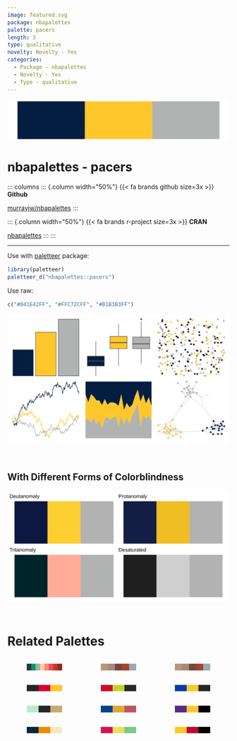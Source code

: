 ```yaml
---
image: featured.svg
package: nbapalettes
palette: pacers
length: 3
type: qualitative
novelty: Novelty - Yes
categories:
  - Package - nbapalettes
  - Novelty - Yes
  - Type - qualitative
---
```


![](featured.svg)

# nbapalettes - pacers 

::: columns
::: {.column width="50%"}
{{< fa brands github size=3x >}}
**Github**

[murrayjw/nbapalettes](https://github.com/murrayjw/nbapalettes)
:::

::: {.column width="50%"}
{{< fa brands r-project size=3x >}}
**CRAN**

[nbapalettes](https://CRAN.R-project.org/package=nbapalettes)
:::
:::

<hr> 

Use with [paletteer](https://emilhvitfeldt.github.io/paletteer/) package:

```r
library(paletteer)
paletteer_d("nbapalettes::pacers")
```

Use raw:

```r
c("#041E42FF", "#FFC72CFF", "#B1B3B3FF")
``` 

![](examples.png) 

  <br>
  
  ## With Different Forms of Colorblindness
  
  ![](colorblind.svg) 

<br>

# Related Palettes

<div class="list" style="display: grid; grid-template-columns: auto auto auto;"> <figure class="figure">
<a href="../../awtools/a_palette/"> <img src="../../awtools/a_palette/featured.svg" style="width: 100%;" class="figure-img"></a>
</figure> <figure class="figure">
<a href="../../ButterflyColors/hamadryas_feronia/"> <img src="../../ButterflyColors/hamadryas_feronia/featured.svg" style="width: 100%;" class="figure-img"></a>
</figure> <figure class="figure">
<a href="../../ButterflyColors/hamadryas_feronia/"> <img src="../../ButterflyColors/hamadryas_feronia/featured.svg" style="width: 100%;" class="figure-img"></a>
</figure> <figure class="figure">
<a href="../../nbapalettes/warriors_cny/"> <img src="../../nbapalettes/warriors_cny/featured.svg" style="width: 100%;" class="figure-img"></a>
</figure> <figure class="figure">
<a href="../../nbapalettes/hawks_statement/"> <img src="../../nbapalettes/hawks_statement/featured.svg" style="width: 100%;" class="figure-img"></a>
</figure> <figure class="figure">
<a href="../../nbapalettes/warriors/"> <img src="../../nbapalettes/warriors/featured.svg" style="width: 100%;" class="figure-img"></a>
</figure> <figure class="figure">
<a href="../../nbapalettes/hornets_city/"> <img src="../../nbapalettes/hornets_city/featured.svg" style="width: 100%;" class="figure-img"></a>
</figure> <figure class="figure">
<a href="../../khroma/highcontrast/"> <img src="../../khroma/highcontrast/featured.svg" style="width: 100%;" class="figure-img"></a>
</figure> <figure class="figure">
<a href="../../nbapalettes/lakers/"> <img src="../../nbapalettes/lakers/featured.svg" style="width: 100%;" class="figure-img"></a>
</figure> <figure class="figure">
<a href="../../futurevisions/atomic_orange/"> <img src="../../futurevisions/atomic_orange/featured.svg" style="width: 100%;" class="figure-img"></a>
</figure> <figure class="figure">
<a href="../../unikn/pal_signal/"> <img src="../../unikn/pal_signal/featured.svg" style="width: 100%;" class="figure-img"></a>
</figure> <figure class="figure">
<a href="../../nbapalettes/rockets_original/"> <img src="../../nbapalettes/rockets_original/featured.svg" style="width: 100%;" class="figure-img"></a>
</figure> 
</div>
